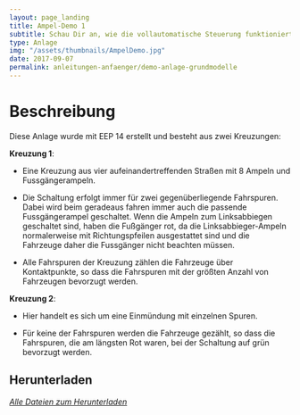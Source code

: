 ```yaml
---
layout: page_landing
title: Ampel-Demo 1
subtitle: Schau Dir an, wie die vollautomatische Steuerung funktioniert. Diese Anlage wurde ausschließlich mit Grundmodellen aus EEP&nbsp;14 erstellt.
type: Anlage
img: "/assets/thumbnails/AmpelDemo.jpg"
date: 2017-09-07
permalink: anleitungen-anfaenger/demo-anlage-grundmodelle
---
```


# Beschreibung

Diese Anlage wurde mit EEP 14 erstellt und besteht aus zwei Kreuzungen:

**Kreuzung 1**:

- Eine Kreuzung aus vier aufeinandertreffenden Straßen mit 8 Ampeln und Fussgängerampeln.

- Die Schaltung erfolgt immer für zwei gegenüberliegende Fahrspuren.
  Dabei wird beim geradeaus fahren immer auch die passende Fussgängerampel geschaltet.
  Wenn die Ampeln zum Linksabbiegen geschaltet sind, haben die Fußgänger rot, da die Linksabbieger-Ampeln normalerweise mit Richtungspfeilen ausgestattet sind und die Fahrzeuge daher die Fussgänger nicht beachten müssen.

- Alle Fahrspuren der Kreuzung zählen die Fahrzeuge über Kontaktpunkte, so dass die Fahrspuren mit der größten Anzahl von Fahrzeugen bevorzugt werden.

**Kreuzung 2**:

- Hier handelt es sich um eine Einmündung mit einzelnen Spuren.

- Für keine der Fahrspuren werden die Fahrzeuge gezählt, so dass die Fahrspuren, die am längsten Rot waren, bei der Schaltung auf grün bevorzugt werden.

## Herunterladen

_[Alle Dateien zum Herunterladen](https://github.com/Andreas-Kreuz/ak-lua-bibliothek-fuer-eep/releases)_
